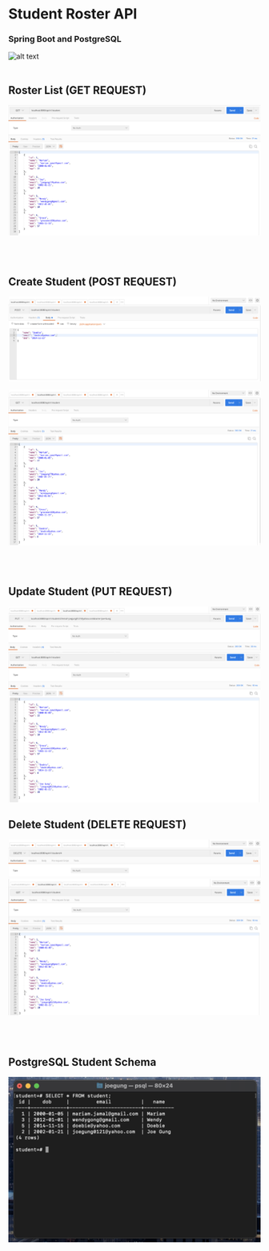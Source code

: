 # Student Roster API
### Spring Boot and PostgreSQL
![alt text](https://www.google.com/url?sa=i&url=https%3A%2F%2Fmobile.twitter.com%2Fspringboot&psig=AOvVaw092OL9p_xXv3XfsnSOGrHQ&ust=1671656520435000&source=images&cd=vfe&ved=0CA8QjRxqFwoTCLCL_fuLifwCFQAAAAAdAAAAABAD)
<br><br>

## Roster List (GET REQUEST)
![Alt text](demo-images/getmapping.png?raw=true "getmapping")

<br><br>

## Create Student (POST REQUEST)
![Alt text](demo-images/postmapping.png?raw=true "postmapping")
<br>

![Alt text](demo-images/postmapping2.png?raw=true "getmapping")

<br><br>

## Update Student (PUT REQUEST)
![Alt text](demo-images/putmapping.png?raw=true "putmapping")
<br>
![Alt text](demo-images/putmapping2.png?raw=true "putmapping2")

## Delete Student (DELETE REQUEST)
![Alt text](demo-images/deletemapping.png?raw=true "deletemapping")
<br>
![Alt text](demo-images/deletemapping2.png?raw=true "deletemapping2")

<br><br>

## PostgreSQL Student Schema
![Alt text](demo-images/postgresql.png?raw=true "postgresql")
